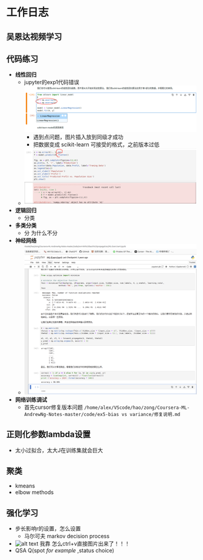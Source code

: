 # 工作日志
## 吴恩达视频学习

## 代码练习
- **线性回归**
  - jupyter的exp1代码错误 ![缺少两行](wnd_jupyter_ex1.jpg)
    - 遇到点问题，图片插入放到同级才成功
    - 把数据变成 scikit-learn 可接受的格式，之前版本过低
  - ![同样是版本问题.A1 是 NumPy matrix 类型的属性，作用是把二维矩阵展平成一维数组](wnd_jupyter_ex1_2.jpg)
- **逻辑回归**
  - 分类
- **多类分类**
  - 分 为什么不分
- **神经网络**
  - ![training result](wnd_jupyter_exp4.jpg)
- **网络训练调试**
  - 首先cursor修复版本问题
  ```/home/alex/VScode/hao/zong/Coursera-ML-AndrewNg-Notes-master/code/ex5-bias vs variance/修复说明.md```

## 正则化参数lambda设置
- 太小过拟合，太大J在训练集就会巨大

## 聚类
- kmeans
- elbow methods

## 强化学习
- 步长影响r的设置，怎么设置
  - 马尔可夫 markov decision process
- ![alt text](image.png)
我靠 怎么ctrl+v直接图片出来了！！！
- QSA Q(spot *for example* ,status choice) 